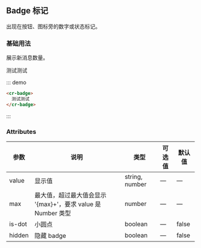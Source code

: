 ## Badge 标记

出现在按钮、图标旁的数字或状态标记。

### 基础用法
展示新消息数量。

<cr-badge>
  测试测试
</cr-badge>

::: demo
```html
<cr-badge>
  测试测试
</cr-badge>

```
:::

### Attributes
| 参数          | 说明            | 类型            | 可选值                 | 默认值   |
|-------------  |---------------- |---------------- |---------------------- |-------- |
| value          | 显示值      | string, number          |          —             |    —     |
| max          |  最大值，超过最大值会显示 '{max}+'，要求 value 是 Number 类型    | number  |         —              |     —    |
| is-dot       | 小圆点    | boolean  |  —  |  false |
| hidden | 隐藏 badge | boolean | — | false |
